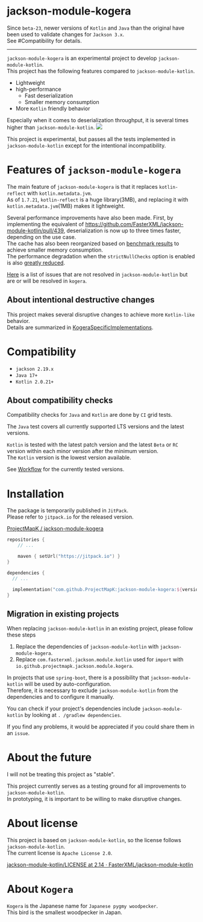 jackson-module-kogera
====

Since `beta-23`, newer versions of `Kotlin` and `Java` than the original have been used to validate changes for `Jackson 3.x`.  
See #Compatibility for details.

---

`jackson-module-kogera` is an experimental project to develop `jackson-module-kotlin`.  
This project has the following features compared to `jackson-module-kotlin`.

- Lightweight
- high-performance
  - Fast deserialization
  - Smaller memory consumption
- More `Kotlin` friendly behavior

Especially when it comes to deserialization throughput, it is several times higher than `jackson-module-kotlin`.
![](https://docs.google.com/spreadsheets/d/e/2PACX-1vSDpaOENd0a-qO_zK7C5_UkSxEKk7BxLjmyg8XVnPP0jj6J5rgoA8cCnm_lj7lflx6NDjvC1yMUPrce/pubchart?oid=1594997844&format=image)

This project is experimental, but passes all the tests implemented in `jackson-module-kotlin` except for the intentional incompatibility.

# Features of `jackson-module-kogera`
The main feature of `jackson-module-kogera` is that it replaces `kotlin-reflect` with `kotlin.metadata.jvm`.  
As of `1.7.21`, `kotlin-reflect` is a huge library(3MB), and replacing it with `kotlin.metadata.jvm`(1MB) makes it lightweight.

Several performance improvements have also been made.
First, by implementing the equivalent of https://github.com/FasterXML/jackson-module-kotlin/pull/439, deserialization is now up to three times faster, depending on the use case.  
The cache has also been reorganized based on [benchmark results](https://github.com/ProjectMapK/kogera-benchmark) to achieve smaller memory consumption.  
The performance degradation when the `strictNullChecks` option is enabled is also [greatly reduced](https://github.com/ProjectMapK/jackson-module-kogera/pull/44).

[Here](./docs/FixedIssues.md) is a list of issues that are not resolved in `jackson-module-kotlin` but are or will be resolved in `kogera`.

## About intentional destructive changes
This project makes several disruptive changes to achieve more `Kotlin-like` behavior.  
Details are summarized in [KogeraSpecificImplementations](./docs/KogeraSpecificImplementations.md).

# Compatibility
- `jackson 2.19.x`
- `Java 17+`
- `Kotlin 2.0.21+`

## About compatibility checks
Compatibility checks for `Java` and `Kotlin` are done by `CI` grid tests.

The `Java` test covers all currently supported LTS versions and the latest versions.

`Kotlin` is tested with the latest patch version and the latest `Beta` or `RC` version within each minor version after the minimum version.  
The `Kotlin` version is the lowest version available.

See [Workflow](./.github/workflows/test-main.yml) for the currently tested versions.

# Installation
The package is temporarily published in `JitPack`.  
Please refer to `jitpack.io` for the released version.

[ProjectMapK / jackson\-module\-kogera](https://jitpack.io/#ProjectMapK/jackson-module-kogera)

```kotlin
repositories {
    // ...

    maven { setUrl("https://jitpack.io") }
}

dependencies {
  // ...

  implementation("com.github.ProjectMapK:jackson-module-kogera:${version}")
}
```

## Migration in existing projects
When replacing `jackson-module-kotlin` in an existing project, please follow these steps

1. Replace the dependencies of `jackson-module-kotlin` with `jackson-module-kogera`.
2. Replace `com.fasterxml.jackson.module.kotlin` used for `import` with `io.github.projectmapk.jackson.module.kogera`.

In projects that use `spring-boot`, there is a possibility that `jackson-module-kotlin` will be used by auto-configuration.  
Therefore, it is necessary to exclude `jackson-module-kotlin` from the dependencies and to configure it manually.

You can check if your project's dependencies include `jackson-module-kotlin` by looking at `. /gradlew dependencies`.

If you find any problems, it would be appreciated if you could share them in an `issue`.

# About the future
I will not be treating this project as "stable".

This project currently serves as a testing ground for all improvements to `jackson-module-kotlin`.  
In prototyping, it is important to be willing to make disruptive changes.

# About license
This project is based on `jackson-module-kotlin`, so the license follows `jackson-module-kotlin`.  
The current license is `Apache License 2.0`.

[jackson\-module\-kotlin/LICENSE at 2\.14 · FasterXML/jackson\-module\-kotlin](https://github.com/FasterXML/jackson-module-kotlin/blob/2.14/LICENSE)

# About `Kogera`
`Kogera` is the Japanese name for `Japanese pygmy woodpecker`.  
This bird is the smallest woodpecker in Japan.  
